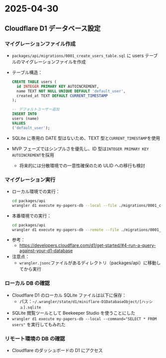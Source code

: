 # 2025-04-30

## Cloudflare D1 データベース設定

### マイグレーションファイル作成

- `packages/api/migrations/0001_create_users_table.sql` に users テーブルのマイグレーションファイルを作成
- テーブル構造：

  ```sql
  CREATE TABLE users (
    id INTEGER PRIMARY KEY AUTOINCREMENT,
    name TEXT NOT NULL UNIQUE DEFAULT 'default_user',
    created_at TEXT DEFAULT CURRENT_TIMESTAMP
  );

  -- デフォルトユーザー追加
  INSERT INTO
  users (name)
  VALUES
  ('default_user');
  ```

- SQLite に専用の DATE 型はないため、TEXT 型と`CURRENT_TIMESTAMP`を使用
- MVP フェーズではシンプルさを優先し、ID 型は`INTEGER PRIMARY KEY AUTOINCREMENT`を採用
  - 将来的には分散環境での一意性確保のため ULID への移行も検討

### マイグレーション実行

- ローカル環境での実行：
  ```bash
  cd packages/api
  wrangler d1 execute my-papers-db --local --file ./migrations/0001_create_users_table.sql
  ```
- 本番環境での実行：
  ```bash
  cd packages/api
  wrangler d1 execute my-papers-db --remote --file ./migrations/0001_create_users_table.sql
  ```
- 参考：
  - https://developers.cloudflare.com/d1/get-started/#4-run-a-query-against-your-d1-database
- 注意点：
  - `wrangler.jsonc`ファイルがあるディレクトリ（packages/api）に移動してから実行

### ローカル DB の確認

- Cloudflare D1 のローカル SQLite ファイルは以下に保存：
  - パス：`~/.wrangler/state/d1/miniflare-D1DatabaseObject/[ハッシュ].sqlite`
- SQLite 閲覧ツールとして Beekeeper Studio を使うことにした
- `wrangler d1 execute my-papers-db --local --command="SELECT * FROM users"` を実行してもみれた

### リモート環境の DB の確認

- Cloudflare のダッシュボードの D1 にアクセス
